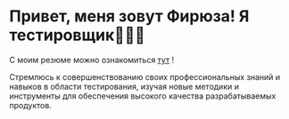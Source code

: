 # Привет, меня зовут Фирюза! Я тестировщик👩🏻‍💻

С моим резюме можно ознакомиться [тут](https://github.com/firyuzaa/QA_Engineer/blob/main/Резюме.pdf) !

Стремлюсь к совершенствованию своих профессиональных знаний и навыков в области тестирования, изучая новые методики и инструменты для обеспечения высокого качества разрабатываемых продуктов.
